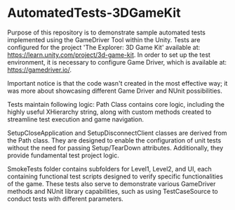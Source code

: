 # AutomatedTests-3DGameKit
Purpose of this repository is to demonstrate sample automated tests implemented using the GameDriver Tool within the Unity. Tests are configured for the project 'The Explorer: 3D Game Kit' available at: https://learn.unity.com/project/3d-game-kit. In order to set up the test environment, it is necessary to configure Game Driver, which is available at: https://gamedriver.io/.

Important notice is that the code wasn't created in the most effective way; it was more about showcasing different Game Driver and NUnit possibilities.

Tests maintain following logic: Path Class contains core logic, including the highly useful XHierarchy string, along with custom methods created to streamline test execution and game navigation.

SetupCloseApplication and SetupDisconnectClient classes are derived from the Path class. They are designed to enable the configuration of unit tests without the need for passing Setup/TearDown attributes. Additionally, they provide fundamental test project logic.

SmokeTests folder contains subfolders for Level1, Level2, and UI, each containing functional test scripts designed to verify specific functionalities of the game. These tests also serve to demonstrate various GameDriver methods and NUnit library capabilities, such as using TestCaseSource to conduct tests with different parameters.
